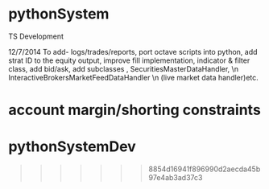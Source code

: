 pythonSystem
============

TS Development

12/7/2014
To add-
logs/trades/reports,
port octave scripts into python,
add strat ID to the equity output,
improve fill implementation,
indicator & filter class,
add bid/ask,
add subclasses ,
  SecuritiesMasterDataHandler, \n
  InteractiveBrokersMarketFeedDataHandler \n
  (live market data handler)etc.

account margin/shorting constraints
=======
pythonSystemDev
===============
>>>>>>> 8854d16941f896990d2aecda45b97e4ab3ad37c3
